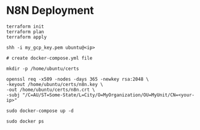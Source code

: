# N8N Deployment

    terraform init
    terraform plan
    terraform apply

    shh -i my_gcp_key.pem ubuntu@<ip>

    # create docker-compose.yml file 

    mkdir -p /home/ubuntu/certs

    openssl req -x509 -nodes -days 365 -newkey rsa:2048 \
    -keyout /home/ubuntu/certs/n8n.key \
    -out /home/ubuntu/certs/n8n.crt \
    -subj "/C=AU/ST=Some-State/L=City/O=MyOrganization/OU=MyUnit/CN=<your-ip>"

    sudo docker-compose up -d

    sudo docker ps




